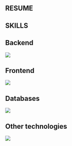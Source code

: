 ## RESUME

## SKILLS
<p align="center">
  <h2>Backend</h1>
  <!--<div style="display:flex; flex-direction:row;">
    <img src="https://skillicons.dev/icons?i=java"/>
    <h3> Java </h3>
  </div>-->
  <div>
    <img src="https://skillicons.dev/icons?i=java,go,spring,htmx,rabbitmq,hibernate&perline=5" />
  </div>
  
  <h2>Frontend</h1>
  <div>
    <img src="https://skillicons.dev/icons?i=ts,vue,html,css,tailwind&perline=5" />
  </div>
  
  <h2>Databases</h1>
  <div>
    <img src="https://skillicons.dev/icons?i=postgres,mysql,mongodb&perline=5" />
  </div>
  
  <h2>Other technologies</h1>
  <div>
    <img src="https://skillicons.dev/icons?i=git,docker,maven,gradle,grafana,prometheus&perline=5" />
  </div>

  <!--<div align="center">
	<br>
	<a href="https://github.com/SlavaMashkov/readme-svg/blob/main/test.svg">
		<img src="test.svg" width="800" height="400" alt="Click to see the source">
	</a>
	<br>-->
</div>
</p>
